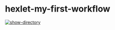 # hexlet-my-first-workflow

[![show-directory](https://github.com/CheshireMug/hexlet-my-first-workflow/actions/workflows/show-directory.yml/badge.svg)](https://github.com/CheshireMug/hexlet-my-first-workflow/actions/workflows/show-directory.yml)